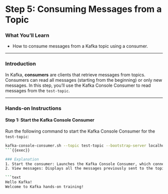 # Step 5: Consuming Messages from a Topic

### What You’ll Learn
- How to consume messages from a Kafka topic using a consumer.

---

### Introduction
In Kafka, **consumers** are clients that retrieve messages from topics. Consumers can read all messages (starting from the beginning) or only new messages. In this step, you’ll use the Kafka Console Consumer to read messages from the `test-topic`.

---

### Hands-on Instructions

#### Step 1: Start the Kafka Console Consumer
Run the following command to start the Kafka Console Consumer for the `test-topic`:

```bash
kafka-console-consumer.sh --topic test-topic --bootstrap-server localhost:9092 --from-beginning
```{{exec}}

### Explanation
1. Start the consumer: Launches the Kafka Console Consumer, which connects to the Kafka broker and retrieves messages from the test-topic starting from the beginning.
2. View messages: Displays all the messages previously sent to the topic, such as:

```text
Hello Kafka!
Welcome to Kafka hands-on training!
```
